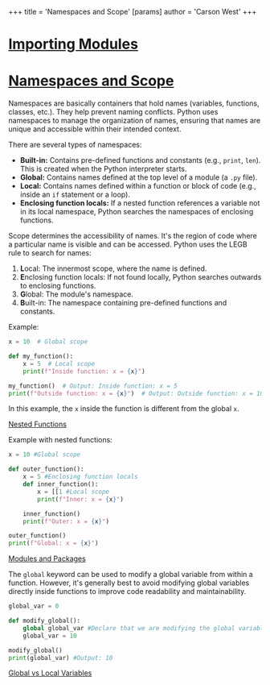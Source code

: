 +++
 title = 'Namespaces and Scope'
[params]
	author = 'Carson West'
+++
# [Importing Modules](./../importing-modules/)
# [Namespaces and Scope](./../namespaces-and-scope/) 
Namespaces are basically containers that hold names (variables, functions, classes, etc.).  They help prevent naming conflicts.  Python uses namespaces to manage the organization of names, ensuring that names are unique and accessible within their intended context.

There are several types of namespaces:

* **Built-in:** Contains pre-defined functions and constants (e.g., `print`, `len`).  This is created when the Python interpreter starts.
* **Global:** Contains names defined at the top level of a module (a `.py` file).
* **Local:** Contains names defined within a function or block of code (e.g., inside an `if` statement or a loop).
* **Enclosing function locals:** If a nested function references a variable not in its local namespace, Python searches the namespaces of enclosing functions.

Scope determines the accessibility of names.  It's the region of code where a particular name is visible and can be accessed.  Python uses the LEGB rule to search for names:

1. **L**ocal: The innermost scope, where the name is defined.
2. **E**nclosing function locals:  If not found locally, Python searches outwards to enclosing functions.
3. **G**lobal:  The module's namespace.
4. **B**uilt-in: The namespace containing pre-defined functions and constants.


Example:

```python
x = 10  # Global scope

def my_function():
    x = 5  # Local scope
    print(f"Inside function: x = {x}")

my_function()  # Output: Inside function: x = 5
print(f"Outside function: x = {x}")  # Output: Outside function: x = 10

```

In this example, the `x` inside the function is different from the global `x`.

[Nested Functions](./../nested-functions/)


Example with nested functions:

```python
x = 10 #Global scope

def outer_function():
    x = 5 #Enclosing function locals
    def inner_function():
        x = [[1 #Local scope
        print(f"Inner: x = {x}")

    inner_function()
    print(f"Outer: x = {x}")

outer_function()
print(f"Global: x = {x}")
```

[Modules and Packages](./../modules-and-packages/)

The `global` keyword can be used to modify a global variable from within a function.  However, it's generally best to avoid modifying global variables directly inside functions to improve code readability and maintainability.


```python
global_var = 0

def modify_global():
    global global_var #Declare that we are modifying the global variable
    global_var = 10

modify_global()
print(global_var) #Output: 10

```

[Global vs Local Variables](./../global-vs-local-variables/)
